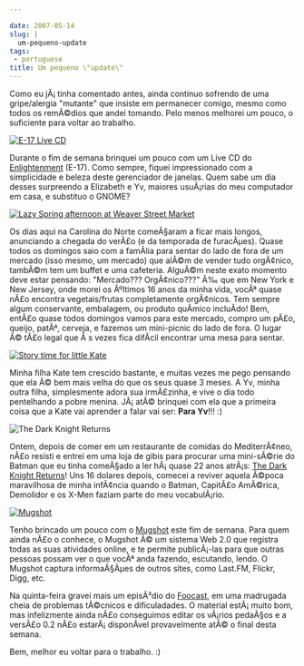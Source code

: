 ```yaml
---

date: 2007-05-14
slug: |
  um-pequeno-update
tags:
 - portuguese
title: Um pequeno \"update\"
---
```


Como eu jÃ¡ tinha comentado antes, ainda continuo sofrendo de uma
gripe/alergia "mutante" que insiste em permanecer comigo, mesmo como
todos os remÃ©dios que andei tomando. Pelo menos melhorei um pouco, o
suficiente para voltar ao trabalho.

[![E-17 Live
CD](http://farm1.static.flickr.com/204/494306979_a4bb15b258.jpg)](http://www.flickr.com/photos/25563799@N00/494306979/)

Durante o fim de semana brinquei um pouco com um Live CD do
[Enlightenment](http://www4.get-e.org/) (E-17). Como sempre, fiquei
impressionado com a simplicidade e beleza deste gerenciador de janelas.
Quem sabe um dia desses surpreendo a Elizabeth e Yv, maiores usuÃ¡rias
do meu computador em casa, e substituo o GNOME?

[![Lazy Spring afternoon at Weaver Street
Market](http://farm1.static.flickr.com/189/486536682_6f3030a5df.jpg)](http://www.flickr.com/photos/25563799@N00/486536682/)

Os dias aqui na Carolina do Norte comeÃ§aram a ficar mais longos,
anunciando a chegada do verÃ£o (e da temporada de furacÃµes). Quase
todos os domingos saio com a famÃ­lia para sentar do lado de fora de um
mercado (isso mesmo, um mercado) que alÃ©m de vender tudo orgÃ¢nico,
tambÃ©m tem um buffet e uma cafeteria. AlguÃ©m neste exato momento deve
estar pensando: "Mercado??? OrgÃ¢nico???" Ã‰ que em New York e New
Jersey, onde morei os Ãºltimos 16 anos da minha vida, vocÃª quase nÃ£o
encontra vegetais/frutas completamente orgÃ¢nicos. Tem sempre algum
conservante, embalagem, ou produto quÃ­mico incluÃ­do! Bem, entÃ£o quase
todos domingos vamos para este mercado, compro um pÃ£o, queijo, patÃª,
cerveja, e fazemos um mini-picnic do lado de fora. O lugar Ã© tÃ£o legal
que Ã s vezes fica difÃ­cil encontrar uma mesa para sentar.

[![Story time for little
Kate](http://farm1.static.flickr.com/205/498158677_32c4ec85e0.jpg)](http://www.flickr.com/photos/25563799@N00/498158677/)

Minha filha Kate tem crescido bastante, e muitas vezes me pego pensando
que ela Ã© bem mais velha do que os seus quase 3 meses. A Yv, minha
outra filha, simplesmente adora sua irmÃ£zinha, e vive o dia todo
pentelhando a pobre menina. JÃ¡ atÃ© brinquei com ela que a primeira
coisa que a Kate vai aprender a falar vai ser: **Para Yv**!!! :)

![The Dark Knight
Returns](http://upload.wikimedia.org/wikipedia/en/thumb/7/77/Dark_knight_returns.jpg/225px-Dark_knight_returns.jpg)

Ontem, depois de comer em um restaurante de comidas do MediterrÃ¢neo,
nÃ£o resisti e entrei em uma loja de gibis para procurar uma mini-sÃ©rie
do Batman que eu tinha comeÃ§ado a ler hÃ¡ quase 22 anos atrÃ¡s: [The
Dark Knight
Returns](http://en.wikipedia.org/wiki/The_Dark_Knight_Returns)! Uns 16
dolares depois, comecei a reviver aquela Ã©poca maravilhosa de minha
infÃ¢ncia quando o Batman, CapitÃ£o AmÃ©rica, Demolidor e os X-Men
faziam parte do meu vocabulÃ¡rio.

[![Mugshot](http://farm1.static.flickr.com/204/498168084_1a57ad61f5.jpg)](http://www.flickr.com/photos/25563799@N00/498168084/)

Tenho brincado um pouco com o [Mugshot](http://www.mugshot.org) este fim
de semana. Para quem ainda nÃ£o o conhece, o Mugshot Ã© um sistema Web
2.0 que registra todas as suas atividades online, e te permite
publicÃ¡-las para que outras pessoas possam ver o que vocÃª anda
fazendo, escutando, lendo. O Mugshot captura informaÃ§Ãµes de outros
sites, como Last.FM, Flickr, Digg, etc.

Na quinta-feira gravei mais um episÃ³dio do
[Foocast](http://foocast.wordpress.com), em uma madrugada cheia de
problemas tÃ©cnicos e dificuladades. O material estÃ¡ muito bom, mas
infelizmente ainda nÃ£o conseguimos editar os vÃ¡rios pedaÃ§os e a
versÃ£o 0.2 nÃ£o estarÃ¡ disponÃ­vel provavelmente atÃ© o final desta
semana.

Bem, melhor eu voltar para o trabalho. :)
